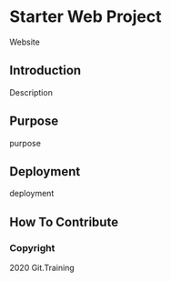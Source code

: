 # Starter Web Project

Website

## Introduction

Description

## Purpose

purpose

## Deployment

deployment

## How To Contribute

### Copyright 

2020 Git.Training
